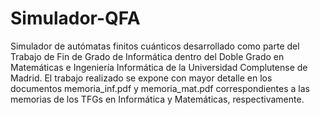 # Simulador-QFA

Simulador de autómatas finitos cuánticos desarrollado como parte del Trabajo de Fin de Grado de Informática dentro del Doble Grado en Matemáticas e Ingeniería Informática de la Universidad Complutense de Madrid. El trabajo realizado se expone con mayor detalle en los documentos memoria_inf.pdf y memoria_mat.pdf correspondientes a las memorias de los TFGs en Informática y Matemáticas, respectivamente.
